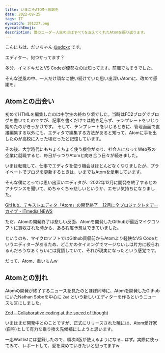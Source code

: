 ```yaml
---
title: いまこそATOMへ感謝を
date: 2022-09-25
tags: IT
eyecatch: 191227.png
eyecatchEmoji:
description: 僕のコーダー人生のほぼすべてを支えてくれたAtomを振り返ります。
---
```


こんにちは、だいちゃん [@udcxx](https://twitter.com/udc_xx) です。

エディター、何つかってます？

多分、イマドキだとVS Codeが優勢なのは知ってます。前職でもそうでした。

そんな逆風の中、一人だけ頑なに使い続けていた思い出深いAtomに、改めて感謝を。

## Atomとの出会い

初めてHTMLを編集したのは中学生の終わり頃でした。当時はFC2ブログでブログを書いてたのですが、記事を書くだけでは飽き足らず、テンプレートをいじり始めたのがきっかけです。
そして、テンプレートをいじるときに、管理画面で直接編集する以外にも、エディタで編集する方法があると知って、Atomに手を出したのが高校に入った頃だったと記憶しています。

その後、大学時代にもちょくちょく使う機会があり、社会人になってWeb系の企業に就職すると、毎日がっつりAtomと向き合う日々が続きました。

いまは転職して、仕事でエディタを使う機会はほとんどなくなりましたが、プライベートでブログを更新するときは、いまでもAtomを愛用しています。

そんな僕にとっては思い出深いエディタが、2022年12月に開発を終了するとのアナウンスを聞いて、めちゃくちゃ悲しいというか、エモい気持ちになりました。

[GitHub、テキストエディタ「Atom」の開発終了　12月に全プロジェクトをアーカイブ - ITmedia NEWS](https://www.itmedia.co.jp/news/articles/2206/09/news102.html)

ただ、Atomの開発終了は悲しい反面、Atomを開発したGithubが最近マイクロソフトに買収された時から、ある程度予想はできていました。

というのも、マイクロソフトではGithub買収前からAtomより軽快なVS Codeというエディターがあるため、どこかのタイミングでマージないしは片方に絞られるんだろうなぁくらいには覚悟していて、それが現実になったという感覚です。

だって、Atom、重いもんw


## Atomとの別れ

Atomの開発が終了するニュースを見たのとほぼ同時に、Atomを開発したGithubにいたNathan Soboを中心に `Zed` という新しいエディターを作るというニュースも耳にしました。

[Zed – Collaborative coding at the speed of thought](https://zed.dev/)

いまはまだ開発中とのことですが、正式にリリースされた暁には、Atom愛好家(自称)として有力な乗り換え先候補にしようと思います。

一応Waitlistには登録したので、順次β版が使えるようになる...はず。実際に使ってみて、レポートして、愛を深めていきたいと思ってますw
